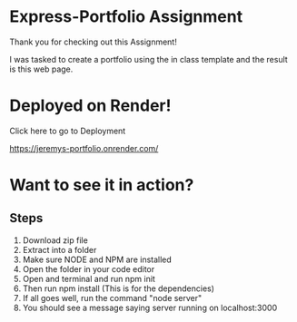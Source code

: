 # Express-Portfolio Assignment

Thank you for checking out this Assignment!

I was tasked to create a portfolio using the in class template and the result is this web page.

# Deployed on Render!

Click here to go to Deployment

https://jeremys-portfolio.onrender.com/ 

# Want to see it in action?

## Steps
1. Download zip file
2. Extract into a folder
3. Make sure NODE and NPM are installed
4. Open the folder in your code editor
5. Open and terminal and run npm init
6. Then run npm install (This is for the dependencies)
7. If all goes well, run the command "node server"
8. You should see a message saying server running on localhost:3000
